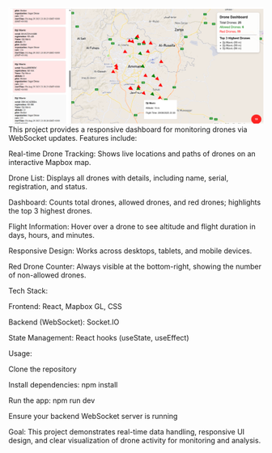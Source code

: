 
![image alt](https://github.com/Jehadov/drone-tracing-system/blob/main/drone%20tracing%20system.png?raw=true)
This project provides a responsive dashboard for monitoring drones via WebSocket updates. Features include:

Real-time Drone Tracking: Shows live locations and paths of drones on an interactive Mapbox map.

Drone List: Displays all drones with details, including name, serial, registration, and status.

Dashboard: Counts total drones, allowed drones, and red drones; highlights the top 3 highest drones.

Flight Information: Hover over a drone to see altitude and flight duration in days, hours, and minutes.

Responsive Design: Works across desktops, tablets, and mobile devices.

Red Drone Counter: Always visible at the bottom-right, showing the number of non-allowed drones.

Tech Stack:

Frontend: React, Mapbox GL, CSS

Backend (WebSocket): Socket.IO

State Management: React hooks (useState, useEffect)

Usage:

Clone the repository

Install dependencies: npm install

Run the app: npm run dev

Ensure your backend WebSocket server is running

Goal:
This project demonstrates real-time data handling, responsive UI design, and clear visualization of drone activity for monitoring and analysis.
